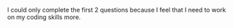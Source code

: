 I could only complete the first 2 questions because I feel that I need to work on my coding skills more.
